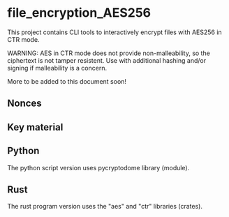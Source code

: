# file_encryption_AES256

This project contains CLI tools to interactively encrypt files with AES256 in CTR mode.

WARNING: AES in CTR mode does not provide non-malleability, so the ciphertext is not tamper resistent. Use with additional hashing and/or signing if malleability is a concern.

More to be added to this document soon!

## Nonces

## Key material

## Python

The python script version uses pycryptodome library (module).

## Rust

The rust program version uses the "aes" and "ctr" libraries (crates).
